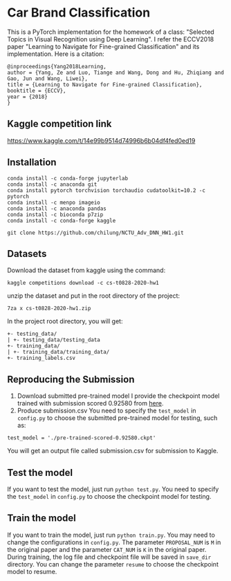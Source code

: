 # Car Brand Classification

This is a PyTorch implementation for the homework of a class: "Selected Topics in Visual Recognition using Deep Learning".
I refer the ECCV2018 paper "Learning to Navigate for Fine-grained Classification" and its implementation.
Here is a citation:
<pre><code>@inproceedings{Yang2018Learning,
author = {Yang, Ze and Luo, Tiange and Wang, Dong and Hu, Zhiqiang and Gao, Jun and Wang, Liwei},
title = {Learning to Navigate for Fine-grained Classification},
booktitle = {ECCV},
year = {2018}
}
</code></pre>

## Kaggle competition link
https://www.kaggle.com/t/14e99b9514d74996b6b04df4fed0ed19

## Installation
<pre><code>conda install -c conda-forge jupyterlab
conda install -c anaconda git
conda install pytorch torchvision torchaudio cudatoolkit=10.2 -c pytorch
conda install -c menpo imageio
conda install -c anaconda pandas
conda install -c bioconda p7zip
conda install -c conda-forge kaggle

git clone https://github.com/chilung/NCTU_Adv_DNN_HW1.git
</code></pre>

## Datasets
Download the dataset from kaggle using the command:
<pre><code>kaggle competitions download -c cs-t0828-2020-hw1
</code></pre>

unzip the dataset and put in the root directory of the project:
<pre><code>7za x cs-t0828-2020-hw1.zip
</code></pre>

In the project root directory, you will get:
<pre><code>+- testing_data/
| +- testing_data/testing_data
+- training_data/
| +- training_data/training_data/
+- training_labels.csv
</code></pre>

## Reproducing the Submission
1. Download submitted pre-trained model
I provide the checkpoint model trained with submission scored 0.92580 from [here](https://drive.google.com/file/d/1bZ_m1sFLOycL5tqfe92fZIjJtx8MHHDd/view?usp=sharing).
2. Produce submission.csv
You need to specify the ``test_model`` in ``config.py`` to choose the submitted pre-trained model for testing, such as:
<pre><code>test_model = './pre-trained-scored-0.92580.ckpt'
</code></pre>
You will get an output file called submission.csv for submission to Kaggle.

## Test the model
If you want to test the model, just run ``python test.py``. You need to specify the ``test_model`` in ``config.py`` to choose the checkpoint model for testing.

## Train the model
If you want to train the model, just run ``python train.py``. You may need to change the configurations in ``config.py``. The parameter ``PROPOSAL_NUM`` is ``M`` in the original paper and the parameter ``CAT_NUM`` is ``K`` in the original paper. During training, the log file and checkpoint file will be saved in ``save_dir`` directory. You can change the parameter ``resume`` to choose the checkpoint model to resume.

